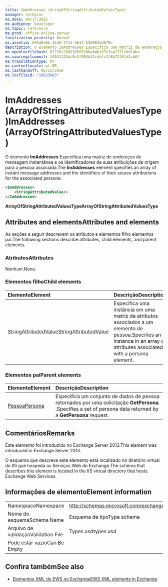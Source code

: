 ```yaml
---
title: ImAddresses (ArrayOfStringAttributedValuesType)
manager: sethgros
ms.date: 09/17/2015
ms.audience: Developer
ms.topic: reference
ms.prod: office-online-server
localization_priority: Normal
ms.assetid: b95d0a8b-15a6-4711-b014-55698dbd679c
description: O elemento ImAddresses Especifica uma matriz de endereços de mensagem instantânea e os identificadores de suas atribuições de origem para a pessoa associada.
ms.openlocfilehash: 6f238e26083366320ba04b187e3e41771cbd14ba
ms.sourcegitcommit: 34041125dc8c5f993b21cebfc4f8b72f0fd2cb6f
ms.translationtype: MT
ms.contentlocale: pt-BR
ms.lasthandoff: 06/25/2018
ms.locfileid: "19823863"
---
```

# <a name="imaddresses-arrayofstringattributedvaluestype"></a><span data-ttu-id="94123-103">ImAddresses (ArrayOfStringAttributedValuesType)</span><span class="sxs-lookup"><span data-stu-id="94123-103">ImAddresses (ArrayOfStringAttributedValuesType)</span></span>

<span data-ttu-id="94123-104">O elemento **ImAddresses** Especifica uma matriz de endereços de mensagem instantânea e os identificadores de suas atribuições de origem para a pessoa associada.</span><span class="sxs-lookup"><span data-stu-id="94123-104">The **ImAddresses** element specifies an array of instant message addresses and the identifiers of their source attributions for the associated persona.</span></span> 
  
```XML
<ImAddresses>
    <StringAttributedValue/>
</ImAddresses>
```

 <span data-ttu-id="94123-105">**ArrayOfStringAttributedValuesType**</span><span class="sxs-lookup"><span data-stu-id="94123-105">**ArrayOfStringAttributedValuesType**</span></span>
## <a name="attributes-and-elements"></a><span data-ttu-id="94123-106">Attributes and elements</span><span class="sxs-lookup"><span data-stu-id="94123-106">Attributes and elements</span></span>

<span data-ttu-id="94123-107">As seções a seguir descrevem os atributos e elementos filho elementos pai.</span><span class="sxs-lookup"><span data-stu-id="94123-107">The following sections describe attributes, child elements, and parent elements.</span></span>
  
### <a name="attributes"></a><span data-ttu-id="94123-108">Atributos</span><span class="sxs-lookup"><span data-stu-id="94123-108">Attributes</span></span>

<span data-ttu-id="94123-109">Nenhum.</span><span class="sxs-lookup"><span data-stu-id="94123-109">None.</span></span>
  
### <a name="child-elements"></a><span data-ttu-id="94123-110">Elementos filho</span><span class="sxs-lookup"><span data-stu-id="94123-110">Child elements</span></span>

|<span data-ttu-id="94123-111">**Elemento**</span><span class="sxs-lookup"><span data-stu-id="94123-111">**Element**</span></span>|<span data-ttu-id="94123-112">**Descrição**</span><span class="sxs-lookup"><span data-stu-id="94123-112">**Description**</span></span>|
|:-----|:-----|
|[<span data-ttu-id="94123-113">StringAttributedValue</span><span class="sxs-lookup"><span data-stu-id="94123-113">StringAttributedValue</span></span>](stringattributedvalue.md) <br/> |<span data-ttu-id="94123-114">Especifica uma instância em uma matriz de atributos associados a um elemento de pessoa.</span><span class="sxs-lookup"><span data-stu-id="94123-114">Specifies an instance in an array of attributes associated with a persona element.</span></span>  <br/> |
   
### <a name="parent-elements"></a><span data-ttu-id="94123-115">Elementos pai</span><span class="sxs-lookup"><span data-stu-id="94123-115">Parent elements</span></span>

|<span data-ttu-id="94123-116">**Elemento**</span><span class="sxs-lookup"><span data-stu-id="94123-116">**Element**</span></span>|<span data-ttu-id="94123-117">**Descrição**</span><span class="sxs-lookup"><span data-stu-id="94123-117">**Description**</span></span>|
|:-----|:-----|
|[<span data-ttu-id="94123-118">Pessoa</span><span class="sxs-lookup"><span data-stu-id="94123-118">Persona</span></span>](persona.md) <br/> |<span data-ttu-id="94123-119">Especifica um conjunto de dados de pessoa retornados por uma solicitação **GetPersona** .</span><span class="sxs-lookup"><span data-stu-id="94123-119">Specifies a set of persona data returned by a **GetPersona** request.</span></span>  <br/> |
   
## <a name="remarks"></a><span data-ttu-id="94123-120">Comentários</span><span class="sxs-lookup"><span data-stu-id="94123-120">Remarks</span></span>

<span data-ttu-id="94123-121">Este elemento foi introduzido no Exchange Server 2013.</span><span class="sxs-lookup"><span data-stu-id="94123-121">This element was introduced in Exchange Server 2013.</span></span>
  
<span data-ttu-id="94123-122">O esquema que descreve este elemento está localizado no diretório virtual do IIS que hospeda os Serviços Web do Exchange.</span><span class="sxs-lookup"><span data-stu-id="94123-122">The schema that describes this element is located in the IIS virtual directory that hosts Exchange Web Services.</span></span>
  
## <a name="element-information"></a><span data-ttu-id="94123-123">Informações de elemento</span><span class="sxs-lookup"><span data-stu-id="94123-123">Element information</span></span>

|||
|:-----|:-----|
|<span data-ttu-id="94123-124">Namespace</span><span class="sxs-lookup"><span data-stu-id="94123-124">Namespace</span></span>  <br/> |http://schemas.microsoft.com/exchange/services/2006/types  <br/> |
|<span data-ttu-id="94123-125">Nome do esquema</span><span class="sxs-lookup"><span data-stu-id="94123-125">Schema Name</span></span>  <br/> |<span data-ttu-id="94123-126">Esquema de tipo</span><span class="sxs-lookup"><span data-stu-id="94123-126">Type schema</span></span>  <br/> |
|<span data-ttu-id="94123-127">Arquivo de validação</span><span class="sxs-lookup"><span data-stu-id="94123-127">Validation File</span></span>  <br/> |<span data-ttu-id="94123-128">Types.xsd</span><span class="sxs-lookup"><span data-stu-id="94123-128">types.xsd</span></span>  <br/> |
|<span data-ttu-id="94123-129">Pode estar vazio</span><span class="sxs-lookup"><span data-stu-id="94123-129">Can Be Empty</span></span>  <br/> ||
   
## <a name="see-also"></a><span data-ttu-id="94123-130">Confira também</span><span class="sxs-lookup"><span data-stu-id="94123-130">See also</span></span>



- [<span data-ttu-id="94123-131">Elementos XML do EWS no Exchange</span><span class="sxs-lookup"><span data-stu-id="94123-131">EWS XML elements in Exchange</span></span>](ews-xml-elements-in-exchange.md)

